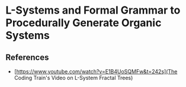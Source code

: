 # L-Systems and Formal Grammar to Procedurally Generate Organic Systems

## References
- [https://www.youtube.com/watch?v=E1B4UoSQMFw&t=242s](The Coding Train's Video on L-System Fractal Trees) 